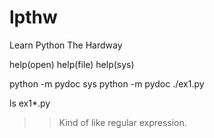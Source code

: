 # lpthw
Learn Python The Hardway

help(open)
help(file)
help(sys)

python -m pydoc sys
python -m pydoc ./ex1.py

ls ex1*.py
 >> Kind of like regular expression.